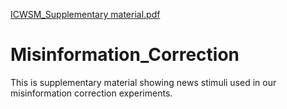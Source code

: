 [ICWSM_Supplementary material.pdf](https://github.com/hhxs378/Misinformation_Correction/files/7133562/ICWSM_Supplementary.material.pdf)
# Misinformation_Correction
This is supplementary material showing news stimuli used in our misinformation correction experiments.
